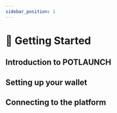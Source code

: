 ```yaml
---
sidebar_position: 1
---
```


# 🚀 Getting Started

## Introduction to POTLAUNCH

## Setting up your wallet

## Connecting to the platform